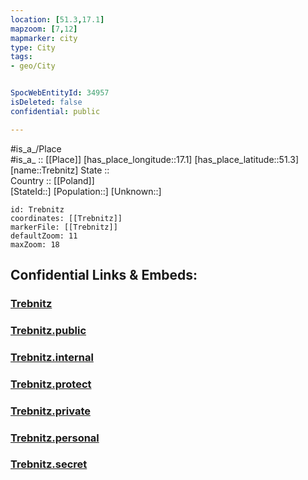 ```yaml
---
location: [51.3,17.1] 
mapzoom: [7,12] 
mapmarker: city 
type: City
tags:
- geo/City


SpocWebEntityId: 34957
isDeleted: false
confidential: public

---
```

#is_a_/Place  
#is_a_ :: [[Place]] 
[has_place_longitude::17.1] 
[has_place_latitude::51.3] 
[name::Trebnitz] 
State ::  
Country :: [[Poland]]  
[StateId::] 
[Population::] 
[Unknown::] 


```leaflet
id: Trebnitz
coordinates: [[Trebnitz]] 
markerFile: [[Trebnitz]] 
defaultZoom: 11 
maxZoom: 18
```


## Confidential Links & Embeds: 

### [Trebnitz](/_Standards/Earth/Continent/Europe/Europe~East/Poland/Provinces~Poland/Lower_Silesian/City/Trebnitz.md) 

### [Trebnitz.public](/_public/Earth/Continent/Europe/Europe~East/Poland/Provinces~Poland/Lower_Silesian/City/Trebnitz.public.md) 

### [Trebnitz.internal](/_internal/Earth/Continent/Europe/Europe~East/Poland/Provinces~Poland/Lower_Silesian/City/Trebnitz.internal.md) 

### [Trebnitz.protect](/_protect/Earth/Continent/Europe/Europe~East/Poland/Provinces~Poland/Lower_Silesian/City/Trebnitz.protect.md) 

### [Trebnitz.private](/_private/Earth/Continent/Europe/Europe~East/Poland/Provinces~Poland/Lower_Silesian/City/Trebnitz.private.md) 

### [Trebnitz.personal](/_personal/Earth/Continent/Europe/Europe~East/Poland/Provinces~Poland/Lower_Silesian/City/Trebnitz.personal.md) 

### [Trebnitz.secret](/_secret/Earth/Continent/Europe/Europe~East/Poland/Provinces~Poland/Lower_Silesian/City/Trebnitz.secret.md)


